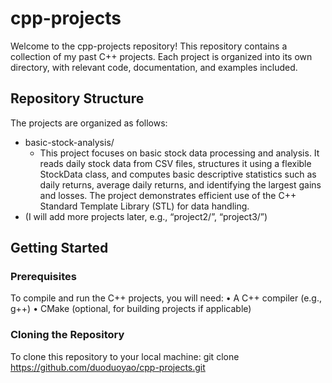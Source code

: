 # cpp-projects

Welcome to the cpp-projects repository! 
This repository contains a collection of my past C++ projects. Each project is organized 
into its own directory, with relevant code, documentation, and examples included.

## Repository Structure

The projects are organized as follows:
- basic-stock-analysis/
	- This project focuses on basic stock data processing and analysis. It reads daily stock 
     data from CSV files, structures it using a flexible StockData class, and computes basic 
     descriptive statistics such as daily returns, average daily returns, and identifying the 
     largest gains and losses. The project demonstrates efficient use of the C++ Standard 
     Template Library (STL) for data handling.
- (I will add more projects later, e.g., “project2/”, “project3/”)

## Getting Started
### Prerequisites
To compile and run the C++ projects, you will need:
	•	A C++ compiler (e.g., g++)
	•	CMake (optional, for building projects if applicable)
 
### Cloning the Repository
To clone this repository to your local machine:
git clone https://github.com/duoduoyao/cpp-projects.git
